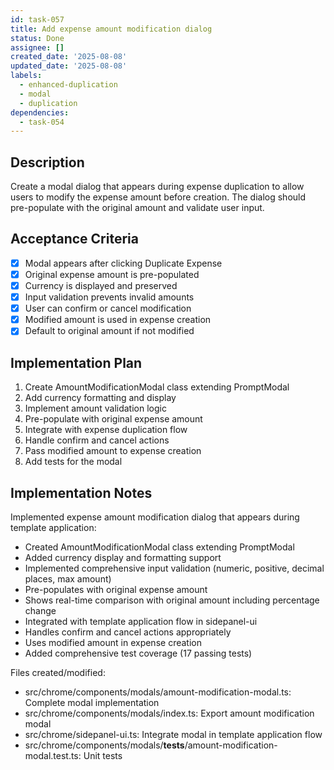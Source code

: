 ```yaml
---
id: task-057
title: Add expense amount modification dialog
status: Done
assignee: []
created_date: '2025-08-08'
updated_date: '2025-08-08'
labels:
  - enhanced-duplication
  - modal
  - duplication
dependencies:
  - task-054
---
```


## Description

Create a modal dialog that appears during expense duplication to allow users to modify the expense amount before creation. The dialog should pre-populate with the original amount and validate user input.

## Acceptance Criteria

- [x] Modal appears after clicking Duplicate Expense
- [x] Original expense amount is pre-populated
- [x] Currency is displayed and preserved
- [x] Input validation prevents invalid amounts
- [x] User can confirm or cancel modification
- [x] Modified amount is used in expense creation
- [x] Default to original amount if not modified

## Implementation Plan

1. Create AmountModificationModal class extending PromptModal
2. Add currency formatting and display
3. Implement amount validation logic
4. Pre-populate with original expense amount
5. Integrate with expense duplication flow
6. Handle confirm and cancel actions
7. Pass modified amount to expense creation
8. Add tests for the modal

## Implementation Notes

Implemented expense amount modification dialog that appears during template application:
- Created AmountModificationModal class extending PromptModal
- Added currency display and formatting support
- Implemented comprehensive input validation (numeric, positive, decimal places, max amount)
- Pre-populates with original expense amount
- Shows real-time comparison with original amount including percentage change
- Integrated with template application flow in sidepanel-ui
- Handles confirm and cancel actions appropriately
- Uses modified amount in expense creation
- Added comprehensive test coverage (17 passing tests)

Files created/modified:
- src/chrome/components/modals/amount-modification-modal.ts: Complete modal implementation
- src/chrome/components/modals/index.ts: Export amount modification modal
- src/chrome/sidepanel-ui.ts: Integrate modal in template application flow
- src/chrome/components/modals/__tests__/amount-modification-modal.test.ts: Unit tests
